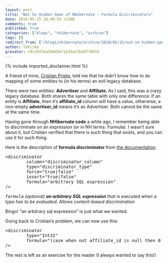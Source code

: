 ```yaml
---
layout: post
title: "Not So Hidden Gems of NHibernate – Formula Discriminators"
date: 2010-05-15 20:49:53 +1200
comments: true
published: true
categories: ["blogs", "nhibernate", "archive"]
tags: []
redirect_from: ["/blogs/nhibernate/archive/2010/05/15/not-so-hidden-gems-of-nhibernate-formula-discriminators.aspx"]
author: tehlike
gravatar: c9c2937ea2b0d5472a33a23b5df78814
---
```

{% include imported_disclaimer.html %}
<p>A friend of mine, <a href="http://www.cprieto.com/">Cristian Prieto</a>, told me that he didn’t know how to do mapping of some entities to (in his terms) an evil legacy database. </p>  <p>There were two entities: <strong>Advertiser </strong>and <strong>Affiliate. </strong>As I said, this was a crazy legacy database. Both shares the same table with only one difference: If an entity is <strong>Affiliate</strong>, then it’s <strong>affiliate_id </strong>column will have a value, otherwise, a non-empty <strong>advertiser_id</strong> means it’s an Advertiser. Both cannot be the same at the same time.</p>  <p>Having gone through <strong>NHibernate code</strong> a while ago, I remember being able to discriminate on an expression (or in NH terms: Formula). I wasn’t sure about it, but Cristian verified that there is such thing that exists, and you can use it for such thing.</p>  <p>Here is the description of <strong>formula discriminator </strong>from <a href="http://www.nhforge.org/doc/nh/en/index.html#mapping-declaration-discriminator">the documentation</a>.</p>  <pre class="brush: xml;">&lt;discriminator
        column=&quot;discriminator_column&quot;  
        type=&quot;discriminator_type&quot;      
        force=&quot;true|false&quot;             
        insert=&quot;true|false&quot;            
        formula=&quot;arbitrary SQL expression&quot;
/&gt;</pre>

<p><em><tt>formula</tt> (optional) <strong>an arbitrary SQL expression</strong> that is executed when a type has to be evaluated. Allows content-based discrimination</em></p>

<p>Bingo! “an arbitrary sql expression” is just what we wanted.</p>

<p>Going back to Cristian’s problem, we can now use this:</p>

<pre class="brush: xml;">&lt;discriminator 
        type=&quot;Int32&quot; 
        formula=&quot;(case when not affiliate_id is null then 0 else 1 end)&quot;
/&gt;</pre>
The rest is left as an exercise for the reader (I always wanted to say this!) 

